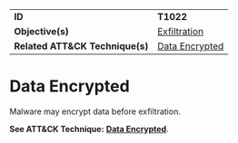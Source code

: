 |||
|---------|------------------------|
|**ID**|**T1022**|
|**Objective(s)**| [Exfiltration](https://github.com/MBCProject/mbc-markdown/tree/master/exfiltration)|
|**Related ATT&CK Technique(s)**|[Data Encrypted](https://attack.mitre.org/techniques/T1022/)|


Data Encrypted
==============
Malware may encrypt data before exfiltration.

**See ATT&CK Technique:** [**Data Encrypted**](https://attack.mitre.org/techniques/T1022/).